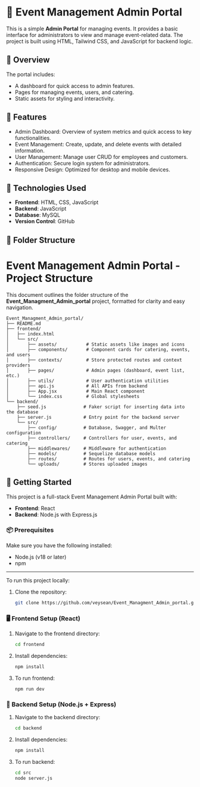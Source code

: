 # 🎫 Event Management Admin Portal

This is a simple **Admin Portal** for managing events. It provides a basic interface for administrators to view and manage event-related data. The project is built using HTML, Tailwind CSS, and JavaScript for backend logic.

## 📌 Overview

The portal includes:

- A dashboard for quick access to admin features.
- Pages for managing events, users, and catering.
- Static assets for styling and interactivity.

## 🚀 Features

- Admin Dashboard: Overview of system metrics and quick access to key functionalities.
- Event Management: Create, update, and delete events with detailed information.
- User Management: Manage user CRUD for employees and customers.
- Authentication: Secure login system for administrators.
- Responsive Design: Optimized for desktop and mobile devices.

## 🧰 Technologies Used

- **Frontend**: HTML, CSS, JavaScript
- **Backend**: JavaScript
- **Database**: MySQL
- **Version Control**: GitHub

## 📁 Folder Structure

# Event Management Admin Portal - Project Structure

This document outlines the folder structure of the **Event_Managment_Admin_portal** project, formatted for clarity and easy navigation.

```plaintext
Event_Managment_Admin_portal/
├── README.md
├── frontend/
│   ├── index.html
│   └── src/
│       ├── assets/           # Static assets like images and icons
│       ├── components/       # Component cards for catering, events, and users
│       ├── contexts/         # Store protected routes and context providers
│       ├── pages/            # Admin pages (dashboard, event list, etc.)
│       ├── utils/            # User authentication utilities
│       ├── api.js            # All APIs from backend
│       ├── App.jsx           # Main React component
│       └── index.css         # Global stylesheets
└── backend/
    ├── seed.js              # Faker script for inserting data into the database
    ├── server.js            # Entry point for the backend server
    └── src/
        ├── config/          # Database, Swagger, and Multer configuration
        ├── controllers/     # Controllers for user, events, and catering
        ├── middlewares/     # Middleware for authentication
        ├── models/          # Sequelize database models
        ├── routes/          # Routes for users, events, and catering
        └── uploads/         # Stores uploaded images
```

## 🚀 Getting Started

This project is a full-stack Event Management Admin Portal built with:

- **Frontend**: React
- **Backend**: Node.js with Express.js

### 📦 Prerequisites

Make sure you have the following installed:

- Node.js (v18 or later)
- npm

---

To run this project locally:

1. Clone the repository:
   ```bash
   git clone https://github.com/veysean/Event_Managment_Admin_portal.git
   ```

### 🖥️ Frontend Setup (React)

1. Navigate to the frontend directory:
   ```bash
   cd frontend
   ```
2. Install dependencies:
   ```bash
   npm install
   ```
3. To run frontend:
   ```bash
   npm run dev
   ```

### 🔧 Backend Setup (Node.js + Express)

1. Navigate to the backend directory:
   ```bash
   cd backend
   ```
2. Install dependencies:
   ```bash
   npm install
   ```
3. To run backend:
   ```bash
   cd src
   node server.js
   ```
